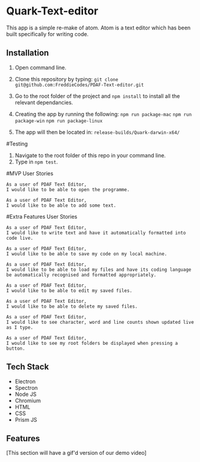 # Quark-Text-editor

This app is a simple re-make of atom. Atom is a text editor which has been built specifically for writing code.

## Installation

1. Open command line.

2. Clone this repository by typing: `git clone git@github.com:FreddieCodes/PDAF-Text-editor.git`

3. Go to the root folder of the project and `npm install` to install all the relevant dependancies.

4. Creating the app by running the following:
`npm run package-mac`
`npm run package-win`
`npm run package-linux`

5. The app will then be located in:
`release-builds/Quark-darwin-x64/`

#Testing

1. Navigate to the root folder of this repo in your command line.
2. Type in `npm test`.


#MVP User Stories

```
As a user of PDAF Text Editor,
I would like to be able to open the programme.

As a user of PDAF Text Editor,
I would like to be able to add some text.

```

#Extra Features User Stories

````
As a user of PDAF Text Editor,
I would like to write text and have it automatically formatted into code live.

As a user of PDAF Text Editor,
I would like to be able to save my code on my local machine.

As a user of PDAF Text Editor,
I would like to be able to load my files and have its coding language be automatically recognised and formatted appropriately.

As a user of PDAF Text Editor,
I would like to be able to edit my saved files.

As a user of PDAF Text Editor,
I would like to be able to delete my saved files.

As a user of PDAF Text Editor,
I would like to see character, word and line counts shown updated live as I type.

As a user of PDAF Text Editor,
I would like to see my root folders be displayed when pressing a button.

`````

## Tech Stack
- Electron
- Spectron
- Node JS
- Chromium
- HTML
- CSS
- Prism JS


## Features

[This section will have a gif'd version of our demo video]
